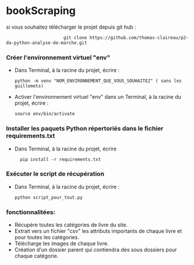 # bookScraping

                                                  
si vous souhaitez télécharger le projet depuis git hub :

                          git clone https://github.com/thomas-claireau/p2-da-python-analyse-de-marche.git

### Créer l'environnement virtuel "env"
    
* Dans Terminal, à la racine du projet, écrire :

      python -m venv "NOM_ENVIRONNEMENT_QUE_VOUS_SOUHAITEZ" ( sans les guillemets)

* Activer l'environnement virtuel "env" dans un Terminal, à la racine du projet, écrire : 

      source env/bin/activate

### Installer les paquets Python répertoriés dans le fichier requirements.txt 
    
* Dans Terminal, à la racine du projet, écrire 

        pip install -r requirements.txt

### Exécuter le script de récupération
    
* Dans Terminal, à la racine du projet, écrire : 
 
      python script_pour_tout.py


### fonctionnalitées:
    
* Récupère toutes les catégories de livre du site.
* Extrait vers un fichier "csv" les attributs importants de chaque livre et pour toutes les catégories.
* Télécharge les images de chaque livre.
* Création d'un dossier parent qui contiendra des sous dossiers pour chaque catégorie.
